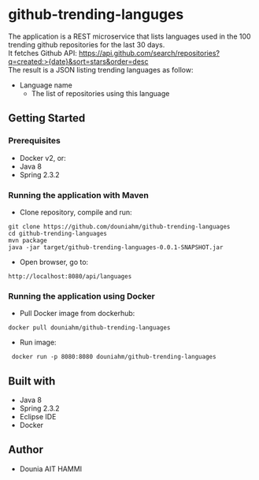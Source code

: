# github-trending-languges
The application is a REST microservice that lists languages used in the 100 trending github repositories for the last 30 days.<br />
It fetches Github API: https://api.github.com/search/repositories?q=created:>{date}&sort=stars&order=desc <br />
The result is a JSON listing trending languages as follow:
  - Language name
    - The list of repositories using this language
 
## Getting Started
### Prerequisites
- Docker v2, or:
- Java 8
- Spring 2.3.2

### Running the application with Maven
- Clone repository, compile and run:
```
git clone https://github.com/douniahm/github-trending-languages
cd github-trending-languages
mvn package
java -jar target/github-trending-languages-0.0.1-SNAPSHOT.jar
```
- Open browser, go to: 
```
http://localhost:8080/api/languages
```
### Running the application using Docker
- Pull Docker image from dockerhub:
```
docker pull douniahm/github-trending-languages
```
- Run image:
```
 docker run -p 8080:8080 douniahm/github-trending-languages
 ```
  
## Built with
- Java 8
- Spring 2.3.2
- Eclipse IDE
- Docker

## Author
- Dounia AIT HAMMI
